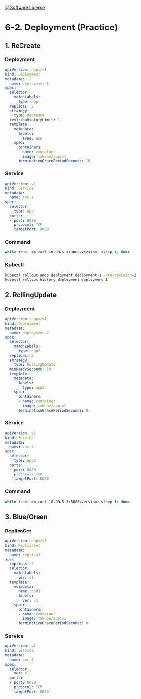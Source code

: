[![Software License](https://img.shields.io/badge/license-MIT-brightgreen.svg?style=flat-square)](LICENSE)

# 6-2. Deployment (Practice)

## 1. ReCreate
 
### Deployment
```yaml
apiVersion: apps/v1
kind: Deployment
metadata:
  name: deployment-1
spec:
  selector:
    matchLabels:
      type: app
  replicas: 2
  strategy:
    type: Recreate
  revisionHistoryLimit: 1
  template:
    metadata:
      labels:
        type: app
    spec:
      containers:
      - name: container
        image: tmkube/app:v1
      terminationGracePeriodSeconds: 10
```

### Service
```yaml
apiVersion: v1
kind: Service
metadata:
  name: svc-1
spec:
  selector:
    type: app
  ports:
  - port: 8080
    protocol: TCP
    targetPort: 8080

```

### Command
```sh
while true; do curl 10.99.5.3:8080/version; sleep 1; done
```

### Kubectl
```sh
kubectl rollout undo deployment deployment-1 --to-revision=2
kubectl rollout history deployment deployment-1
```

## 2. RollingUpdate

### Deployment
```yaml
apiVersion: apps/v1
kind: Deployment
metadata:
  name: deployment-2
spec:
  selector:
    matchLabels:
      type: app2
  replicas: 2
  strategy:
    type: RollingUpdate
  minReadySeconds: 10
  template:
    metadata:
      labels:
        type: app2
    spec:
      containers:
      - name: container
        image: tmkube/app:v1
      terminationGracePeriodSeconds: 0
```

### Service
```yaml
apiVersion: v1
kind: Service
metadata:
  name: svc-2
spec:
  selector:
    type: app2
  ports:
  - port: 8080
    protocol: TCP
    targetPort: 8080
```

### Command
```sh
while true; do curl 10.99.5.3:8080/version; sleep 1; done
```



## 3. Blue/Green


### ReplicaSet
```yaml
apiVersion: apps/v1
kind: ReplicaSet
metadata:
  name: replica1
spec:
  replicas: 2
  selector:
    matchLabels:
      ver: v1
  template:
    metadata:
      name: pod1
      labels:
        ver: v1
    spec:
      containers:
      - name: container
        image: tmkube/app:v1
      terminationGracePeriodSeconds: 0
```

### Service
```yaml
apiVersion: v1
kind: Service
metadata:
  name: svc-3
spec:
  selector:
    ver: v1
  ports:
  - port: 8080
    protocol: TCP
    targetPort: 8080
```
